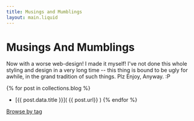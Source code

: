 ```yaml
---
title: Musings and Mumblings
layout: main.liquid
---
```


# Musings And Mumblings 

Now with a worse web-design! I made it myself! I've not done this whole styling and design in a very long time -- this thing is bound to be ugly for awhile, in the grand tradition of such things. Plz Enjoy, Anyway. :P 


{% for post in collections.blog %}
- [{{ post.data.title }}]( {{ post.url}} )
{% endfor %}

[Browse by tag](/tags/)